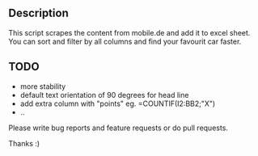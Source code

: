 ## Description

This script scrapes the content from mobile.de and add it to excel
sheet. You can sort and filter by all columns and find your favourit
car faster.

## TODO

- more stability
- default text orientation of 90 degrees for head line
- add extra column with "points" eg. =COUNTIF(I2:BB2;"X")
- ..

Please write bug reports and feature requests or do pull requests.

Thanks :)
